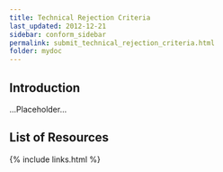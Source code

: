 ```yaml
---
title: Technical Rejection Criteria
last_updated: 2012-12-21
sidebar: conform_sidebar
permalink: submit_technical_rejection_criteria.html
folder: mydoc
---
```


## Introduction

...Placeholder...

## List of Resources

{% include links.html %}
